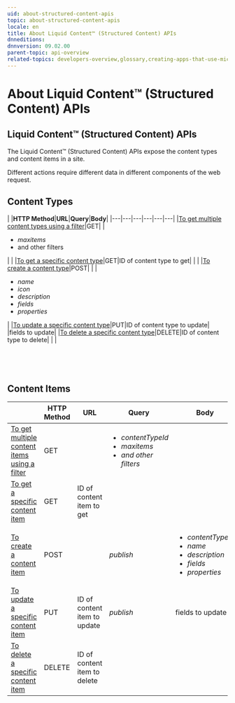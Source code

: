 ```yaml
---
uid: about-structured-content-apis
topic: about-structured-content-apis
locale: en
title: About Liquid Content™ (Structured Content) APIs
dnneditions: 
dnnversion: 09.02.00
parent-topic: api-overview
related-topics: developers-overview,glossary,creating-apps-that-use-microservices
---
```


# About Liquid Content™ (Structured Content) APIs

## Liquid Content™ (Structured Content) APIs

The Liquid Content™ (Structured Content) APIs expose the content types and content items in a site.

Different actions require different data in different components of the web request.

## Content Types

|  |**HTTP Method**|**URL**|**Query**|**Body**|
|---|---|---|---|---|---|
|[To get multiple content types using a filter](xref:api-contenttypes-get)|GET| |<ul><li>*maxitems*</li><li>and other filters</li></ul>| |
|[To get a specific content type](xref:api-contenttypes-id-get)|GET|ID of content type to get|  |  |
|[To create a content type](xref:api-contenttypes-post)|POST|  |  |<ul><li><em>name</em></li><li><em>icon</em></li><li><em>description</em></li><li><em>fields</em></li><li><em>properties</em></li></ul>|
|[To update a specific content type](xref:api-contenttypes-id-put)|PUT|ID of content type to update|  |fields to update|
|[To delete a specific content type](xref:api-contenttypes-id-delete)|DELETE|ID of content type to delete|  |  |

 

 

## Content Items
|  |**HTTP Method**|**URL**|**Query**|**Body**|
|---|---|---|---|---|
|[To get multiple content items using a filter](xref:api-contentitems-get)|GET|  |<ul><li><em>contentTypeId</em></li><li><em>maxitems</em></li><li><em>and other filters</em></li></ul>|  |
|[To get a specific content item](xref:api-contentitems-id-get)|GET|ID of content item to get|  |  |
|[To create a content item](xref:api-contentitems-post)|POST|  |<em>publish</em>|<ul><li><em>contentTypeId</em></li><li><em>name</em></li><li><em>description</em></li><li><em>fields</em></li><li><em>properties</em></li></ul>|
|[To update a specific content item](xref:api-contentitems-id-put)|PUT|ID of content item to update|*publish*|fields to update|
|[To delete a specific content item](xref:api-contentitems-id-delete)|DELETE|ID of content item to delete|  |  |